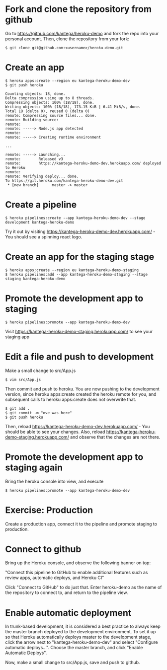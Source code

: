 # Fork and clone the repository from github
Go to https://github.com/kantega/heroku-demo and fork the repo into your personal account. 
Then, clone the repository from your fork: 

    $ git clone git@github.com:<username>/heroku-demo.git

# Create an app

    $ heroku apps:create --region eu kantega-heroku-demo-dev
    $ git push heroku
    
    Counting objects: 18, done.
    Delta compression using up to 8 threads.
    Compressing objects: 100% (18/18), done.
    Writing objects: 100% (18/18), 173.15 KiB | 6.41 MiB/s, done.
    Total 18 (delta 0), reused 0 (delta 0)
    remote: Compressing source files... done.
    remote: Building source:
    remote:
    remote: -----> Node.js app detected
    remote:
    remote: -----> Creating runtime environment

    ...
    
    remote: -----> Launching...
    remote:        Released v3
    remote:        https://kantega-heroku-demo-dev.herokuapp.com/ deployed to Heroku
    remote:
    remote: Verifying deploy... done.
    To https://git.heroku.com/kantega-heroku-demo-dev.git
     * [new branch]      master -> master


# Create a pipeline

    $ heroku pipelines:create --app kantega-heroku-demo-dev --stage development kantega-heroku-demo

Try it out by visiting https://kantega-heroku-demo-dev.herokuapp.com/ - You should see a spinning
react logo. 

# Create an app for the staging stage
    $ heroku apps:create --region eu kantega-heroku-demo-staging
    $ heroku pipelines:add --app kantega-heroku-demo-staging --stage staging kantega-heroku-demo

# Promote the development app to staging

    $ heroku pipelines:promote --app kantega-heroku-demo-dev

Visit https://kantega-heroku-demo-staging.herokuapp.com/ to see your staging app

# Edit a file and push to development
    
Make a small change to src/App.js

    $ vim src/App.js

Then commit and push to heroku. You are now pushing to the development version, since heroku apps:create
created the heroku remote for you, and subsequent calls to heroku apps:create does not overwrite that. 

    $ git add .
    $ git commit -m "ove was here"
    $ git push heroku

Then, reload https://kantega-heroku-demo-dev.herokuapp.com/ - You should be able to see your changes. 
Also, reload https://kantega-heroku-demo-staging.herokuapp.com/ and observe that the changes are not there.

# Promote the development app to staging again

Bring the heroku console into view, and execute 

    $ heroku pipelines:promote --app kantega-heroku-demo-dev

# Exercise: Production

Create a production app, connect it to the pipeline and promote staging to production. 

# Connect to github

Bring up the Heroku console, and observe the following banner on top: 

"Connect this pipeline to GitHub to enable additional features such as review apps, 
automatic deploys, and Heroku CI"

Click "Connect to GitHub" to do just that. Enter heroku-demo as the name of the repository to connect
to, and return to the pipeline view. 

# Enable automatic deployment

In trunk-based development, it is considered a best practice to always keep the master branch deployed
to the development environment. To set it up so that Heroku automatically deploys master to the development
stage, click the arrow next to "kantega-heroku-demo-dev" and select "Configure automatic deploys...". Choose
the master branch, and click "Enable Automatic Deploys". 

Now, make a small change to src/App.js, save and push to github. 





